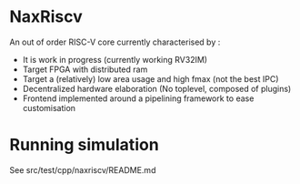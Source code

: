 # NaxRiscv

An out of order RISC-V core currently characterised by : 

- It is work in progress (currently working RV32IM)
- Target FPGA with distributed ram
- Target a (relatively) low area usage and high fmax (not the best IPC)
- Decentralized hardware elaboration (No toplevel, composed of plugins)
- Frontend implemented around a pipelining framework to ease customisation

# Running simulation

See src/test/cpp/naxriscv/README.md